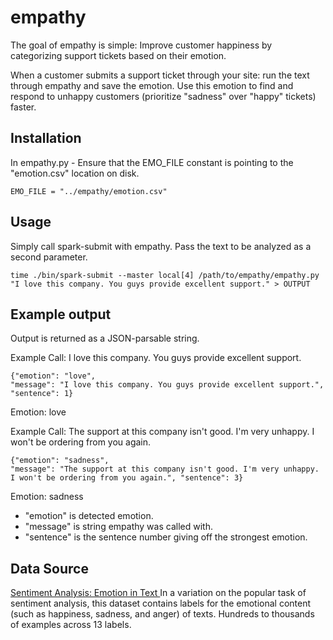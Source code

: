# empathy
The goal of empathy is simple: Improve customer happiness by categorizing support tickets based on their emotion.

When a customer submits a support ticket through your site: run the text through empathy and save the emotion. Use this emotion to find and respond to unhappy customers (prioritize "sadness" over "happy" tickets) faster.

Installation
-----------------------------
In empathy.py - Ensure that the EMO_FILE constant is pointing to the "emotion.csv" location on disk.
```
EMO_FILE = "../empathy/emotion.csv"
```

Usage
-----------------------------
Simply call spark-submit with empathy. Pass the text to be analyzed as a second parameter.
```
time ./bin/spark-submit --master local[4] /path/to/empathy/empathy.py "I love this company. You guys provide excellent support." > OUTPUT
```

Example output
-----------------------------
Output is returned as a JSON-parsable string.

Example Call: I love this company. You guys provide excellent support.
```
{"emotion": "love",
"message": "I love this company. You guys provide excellent support.", "sentence": 1}
```
Emotion: love


Example Call: The support at this company isn't good. I'm very unhappy. I won't be ordering from you again.
```
{"emotion": "sadness",
"message": "The support at this company isn't good. I'm very unhappy. I won't be ordering from you again.", "sentence": 3}
```
Emotion: sadness

* "emotion" is detected emotion.
* "message" is string empathy was called with.
* "sentence" is the sentence number giving off the strongest emotion.


Data Source
-----------------------------
[Sentiment Analysis: Emotion in Text
](https://www.crowdflower.com/wp-content/uploads/2016/07/text_emotion.csv)
In a variation on the popular task of sentiment analysis, this dataset contains labels for the emotional content (such as happiness, sadness, and anger) of texts. Hundreds to thousands of examples across 13 labels.

